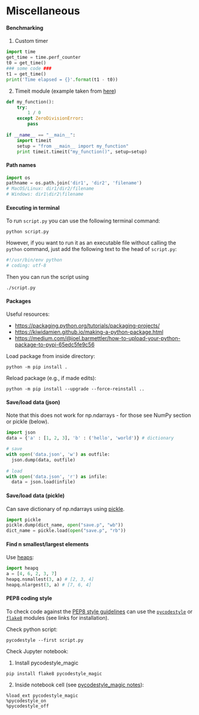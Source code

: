 # Miscellaneous

#### Benchmarking

1. Custom timer

```python
import time
get_time = time.perf_counter
t0 = get_time()
### some code ###
t1 = get_time()
print('Time elapsed = {}'.format(t1 - t0))
```

2. Timeit module (example taken from [here](https://www.blog.pythonlibrary.org/2016/05/24/python-101-an-intro-to-benchmarking-your-code/))
```python
def my_function():
    try:
        1 / 0
    except ZeroDivisionError:
        pass
 
if __name__ == "__main__":
    import timeit
    setup = "from __main__ import my_function"
    print timeit.timeit("my_function()", setup=setup)
```

#### Path names
```python
import os
pathname = os.path.join('dir1', 'dir2', 'filename')
# MacOS/Linux: dir1/dir2/filename
# Windows: dir1\dir2\filename
```

#### Executing in terminal
To run ```script.py``` you can use the following terminal command:
```Shell
python script.py
```
However, if you want to run it as an executable file without calling the ```python``` command, just add the following text to the head of ```script.py```:
```python
#!/usr/bin/env python
# coding: utf-8
```
Then you can run the script using
```Shell
./script.py
```

#### Packages
Useful resources:
- https://packaging.python.org/tutorials/packaging-projects/
- https://kiwidamien.github.io/making-a-python-package.html
- https://medium.com/@joel.barmettler/how-to-upload-your-python-package-to-pypi-65edc5fe9c56

Load package from inside directory:
```Shell
python -m pip install .
```

Reload package (e.g., if made edits):
```Shell
python -m pip install --upgrade --force-reinstall ..
```

#### Save/load data (json)
Note that this does not work for np.ndarrays - for those see NumPy section or pickle (below).
```python
import json
data = {'a' : [1, 2, 3], 'b' : ('hello', 'world')} # dictionary

# save
with open('data.json', 'w') as outfile:
  json.dump(data, outfile)
  
# load
with open('data.json', 'r') as infile:
  data = json.load(infile)
```

#### Save/load data (pickle)
Can save dictionary of np.ndarrays using [pickle](https://wiki.python.org/moin/UsingPickle).
```python
import pickle
pickle.dump(dict_name, open("save.p", "wb"))
dict_name = pickle.load(open("save.p", "rb"))
```

#### Find n smallest/largest elements
Use [heaps](https://docs.python.org/3/library/heapq.html):
```python 
import heapq
a = [4, 6, 2, 3, 7]
heapq.nsmallest(3, a) # [2, 3, 4]
heapq.nlargest(3, a) # [7, 6, 4]
```

#### PEP8 coding style
To check code against the [PEP8 style guidelines](https://www.python.org/dev/peps/pep-0008/#blank-lines) can use the [`pycodestyle`](https://pypi.org/project/pycodestyle/) or [`flake8`](https://pypi.org/project/flake8/) modules (see links for installation).

Check python script:
```Shell
pycodestyle --first script.py
```

Check Jupyter notebook:
1. Install pycodestyle_magic
```Shell
pip install flake8 pycodestyle_magic
```
2. Inside notebook cell (see [pycodestyle_magic notes](https://github.com/mattijn/pycodestyle_magic)):
```Jupyter Notebook
%load_ext pycodestyle_magic
%pycodestyle_on
%pycodestyle_off
```
